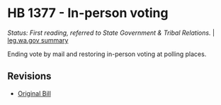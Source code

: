 # HB 1377 - In-person voting
*Status: First reading, referred to State Government & Tribal Relations.* | [leg.wa.gov summary](https://app.leg.wa.gov/billsummary?BillNumber=1377&Year=2021)

Ending vote by mail and restoring in-person voting at polling places.

## Revisions
* [Original Bill](1/)